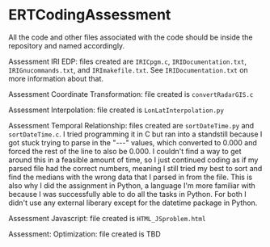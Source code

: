 # ERTCodingAssessment

All the code and other files associated with the code should be inside the repository and named accordingly. 

Assessment IRI EDP: files created are ```IRICpgm.c```, ```IRIDocumentation.txt```, ```IRIGnucommands.txt```, and ```IRImakefile.txt```. See ```IRIDocumentation.txt``` on more information about that.

Assessment Coordinate Transformation: file created is ```convertRadarGIS.c```

Assessment Interpolation: file created is ```LonLatInterpolation.py```

Assessment Temporal Relationship: files created are ```sortDateTime.py``` and ```sortDateTime.c```. I tried programming it in C but ran into a standstill because I got stuck trying to parse in the "---" values, which converted to 0.000 and forced the rest of the line to also be 0.000. I couldn't find a way to get around this in a feasible amount of time, so I just continued coding as if my parsed file had the correct numbers, meaning I still tried my best to sort and find the medians with the wrong data that I parsed in from the file. 
This is also why I did the assignment in Python, a language I'm more familiar with because I was successfully able to do all the tasks in Python. For both I didn't use any external liberary except for the datetime package in Python.

Assessment Javascript: file created is ```HTML_JSproblem.html```

Assessment: Optimization: file created is TBD
